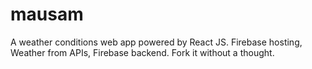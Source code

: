 # mausam
A weather conditions web app powered by React JS. Firebase hosting, Weather from APIs, Firebase backend. Fork it without a thought.
